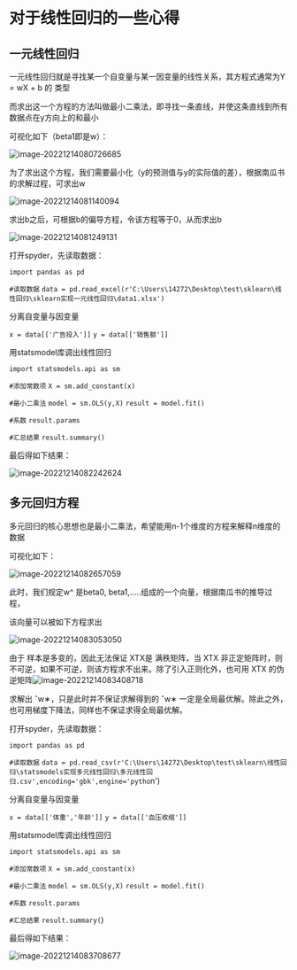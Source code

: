 # 对于线性回归的一些心得

## 一元线性回归

一元线性回归就是寻找某一个自变量与某一因变量的线性关系，其方程式通常为Y = wX + b 的 类型

而求出这一个方程的方法叫做最小二乘法，即寻找一条直线，并使这条直线到所有数据点在y方向上的和最小

可视化如下（beta1即是w）：

![image-20221214080726685](C:\Users\14272\AppData\Roaming\Typora\typora-user-images\image-20221214080726685.png)

为了求出这个方程，我们需要最小化（y的预测值与y的实际值的差），根据南瓜书的求解过程，可求出w

![image-20221214081140094](C:\Users\14272\AppData\Roaming\Typora\typora-user-images\image-20221214081140094.png)

求出b之后，可根据b的偏导方程，令该方程等于0，从而求出b

![image-20221214081249131](C:\Users\14272\AppData\Roaming\Typora\typora-user-images\image-20221214081249131.png)

打开spyder，先读取数据：

`import pandas as pd`

`#读取数据`
`data = pd.read_excel(r'C:\Users\14272\Desktop\test\sklearn\线性回归\sklearn实现一元线性回归\data1.xlsx')`

分离自变量与因变量

`x = data[['广告投入']]`
`y = data[['销售额']]`

用statsmodel库调出线性回归

`import statsmodels.api as sm`

`#添加常数项`
`X = sm.add_constant(x)`

`#最小二乘法`
`model = sm.OLS(y,X)`
`result = model.fit()`

`#系数`
`result.params`

`#汇总结果`
`result.summary()`

最后得如下结果：

![image-20221214082242624](C:\Users\14272\AppData\Roaming\Typora\typora-user-images\image-20221214082242624.png)

## 多元回归方程

多元回归的核心思想也是最小二乘法，希望能用n-1个维度的方程来解释n维度的数据

可视化如下：

![image-20221214082657059](C:\Users\14272\AppData\Roaming\Typora\typora-user-images\image-20221214082657059.png)

此时，我们规定w^ 是beta0, beta1,.....组成的一个向量，根据南瓜书的推导过程，

该向量可以被如下方程求出

![image-20221214083053050](C:\Users\14272\AppData\Roaming\Typora\typora-user-images\image-20221214083053050.png)

 由于 样本是多变的，因此无法保证 XTX是 满秩矩阵，当 XTX 非正定矩阵时，则不可逆，如果不可逆，则该方程求不出来。除了引入正则化外，也可用 XTX 的伪逆矩阵![image-20221214083408718](C:\Users\14272\AppData\Roaming\Typora\typora-user-images\image-20221214083408718.png)

求解出 ˆw∗，只是此时并不保证求解得到的 ˆw∗ 一定是全局最优解。除此之外，也可用梯度下降法，同样也不保证求得全局最优解。

打开spyder，先读取数据：

`import pandas as pd`

`#读取数据`
`data = pd.read_csv(r'C:\Users\14272\Desktop\test\sklearn\线性回归\statsmodels实现多元线性回归\多元线性回归.csv',encoding='gbk',engine='pytho`n')

分离自变量与因变量

`x = data[['体重','年龄']]`
`y = data[['血压收缩']]`

用statsmodel库调出线性回归

`import statsmodels.api as sm`

`#添加常数项`
`X = sm.add_constant(x)`

`#最小二乘法`
`model = sm.OLS(y,X)`
`result = model.fit()`

`#系数`
`result.params`

`#汇总结果`
`result.summary(`)

最后得如下结果：

![image-20221214083708677](C:\Users\14272\AppData\Roaming\Typora\typora-user-images\image-20221214083708677.png)

